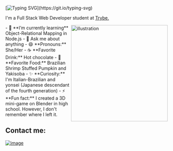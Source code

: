 [![Typing SVG](https://readme-typing-svg.demolab.com/?lines=Hi+there+👋,+I'm+Camila.;Nice+to+meet+you!)](https://git.io/typing-svg)
<p align="left">I'm a Full Stack Web Developer student at <a href="https://www.betrybe.com/" target="blank">Trybe.</a></p>
<img align="right" width="300" alt="illustration" src="https://user-images.githubusercontent.com/102390423/197322962-fd5e9071-ef4e-4c1b-bc3b-b73a372f97b5.png">
<!--
**Camila-Falaschi/Camila-Falaschi** is a ✨ _special_ ✨ repository because its `README.md` (this file) appears on your GitHub profile.
-->
- 🌱 **I’m currently learning** Object-Relational Mapping in Node.js
- 💬 Ask me about anything
- 😄 **Pronouns:** She/Her
- ☕ **Favorite Drink:** Hot chocolate
- 🍲 **Favorite Food:** Brazilian Shrimp Stuffed Pumpkin and Yakisoba
- ✨ **Curiosity:** I'm Italian-Brazilian and yonsei (Japanese descendant of the fourth generation)
- ⚡ **Fun fact:** I created a 3D mini-game on Blender in high school. However, I don't remember where I left it.

## Contact me:
[![image](https://img.shields.io/badge/LinkedIn-0077B5?style=for-the-badge&logo=linkedin&logoColor=white)](https://www.linkedin.com/in/camila-falaschi/)

